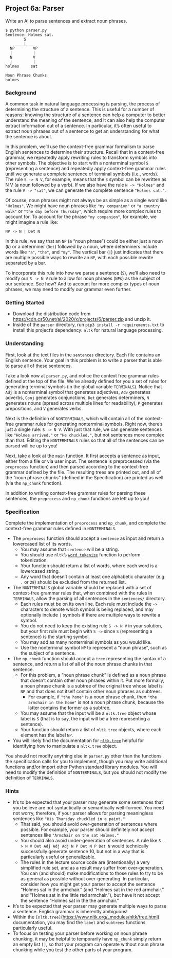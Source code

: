 ## Project 6a: Parser
Write an AI to parse sentences and extract noun phrases.

    $ python parser.py
    Sentence: Holmes sat.
            S
       _____|___
      NP        VP
      |         |
      N         V
      |         |
    holmes     sat

    Noun Phrase Chunks
    holmes
### Background
A common task in natural language processing is parsing, the process of determining the structure of a sentence. This is useful for a number of reasons: knowing the structure of a sentence can help a computer to better understand the meaning of the sentence, and it can also help the computer extract information out of a sentence. In particular, it’s often useful to extract noun phrases out of a sentence to get an understanding for what the sentence is about.

In this problem, we’ll use the context-free grammar formalism to parse English sentences to determine their structure. Recall that in a context-free grammar, we repeatedly apply rewriting rules to transform symbols into other symbols. The objective is to start with a nonterminal symbol `S` (representing a sentence) and repeatedly apply context-free grammar rules until we generate a complete sentence of terminal symbols (i.e., words). The rule `S -> N V`, for example, means that the `S` symbol can be rewritten as N V (a noun followed by a verb). If we also have the rule `N -> "Holmes"` and the rule `V -> "sat"`, we can generate the complete sentence `"Holmes sat."`.

Of course, noun phrases might not always be as simple as a single word like `"Holmes"`. We might have noun phrases like `"my companion"` or `"a country walk"` or `"the day before Thursday"`, which require more complex rules to account for. To account for the phrase `"my companion"`, for example, we might imagine a rule like:

    NP -> N | Det N
In this rule, we say that an `NP` (a “noun phrase”) could be either just a noun (`N`) or a determiner (`Det`) followed by a noun, where determiners include words like `"a"`, `"the"`, and `"my"`. The vertical bar (`|`) just indicates that there are multiple possible ways to rewrite an `NP`, with each possible rewrite separated by a bar.

To incorporate this rule into how we parse a sentence (`S`), we’ll also need to modify our `S -> N V` rule to allow for noun phrases (`NP`s) as the subject of our sentence. See how? And to account for more complex types of noun phrases, we may need to modify our grammar even further.

### Getting Started
- Download the distribution code from https://cdn.cs50.net/ai/2020/x/projects/6/parser.zip and unzip it.
- Inside of the `parser` directory, run `pip3 install -r requirements.txt` to install this project’s dependency: `nltk` for natural language processing.

### Understanding
First, look at the text files in the `sentences` directory. Each file contains an English sentence. Your goal in this problem is to write a parser that is able to parse all of these sentences.

Take a look now at `parser.py`, and notice the context free grammar rules defined at the top of the file. We’ve already defined for you a set of rules for generating terminal symbols (in the global variable `TERMINALS`). Notice that `Adj` is a nonterminal symbol that generates adjectives, `Adv` generates adverbs, `Conj` generates conjunctions, `Det` generates determiners, `N` generates nouns (spread across multiple lines for readability), `P` generates prepositions, and `V` generates verbs.

Next is the definition of `NONTERMINALS`, which will contain all of the context-free grammar rules for generating nonterminal symbols. Right now, there’s just a single rule: `S -> N V`. With just that rule, we can generate sentences like `"Holmes arrived."` or `"He chuckled."`, but not sentences more complex than that. Editing the `NONTERMINALS` rules so that all of the sentences can be parsed will be up to you!

Next, take a look at the `main` function. It first accepts a sentence as input, either from a file or via user input. The sentence is preprocessed (via the `preprocess` function) and then parsed according to the context-free grammar defined by the file. The resulting trees are printed out, and all of the “noun phrase chunks” (defined in the Specification) are printed as well (via the `np_chunk` function).

In addition to writing context-free grammar rules for parsing these sentences, the `preprocess` and `np_chunk` functions are left up to you!

### Specification

Complete the implementation of `preprocess` and `np_chunk`, and complete the context-free grammar rules defined in `NONTERMINALS`.

- The `preprocess` function should accept a `sentence` as input and return a lowercased list of its words.
  - You may assume that `sentence` will be a string.
  - You should use `nltk`’s [`word_tokenize`](https://www.nltk.org/api/nltk.tokenize.html#nltk.tokenize.punkt.PunktLanguageVars.word_tokenize) function to perform tokenization.
  - Your function should return a list of words, where each word is a lowercased string.
  - Any word that doesn’t contain at least one alphabetic character (e.g. `.` or `28`) should be excluded from the returned list.
- The `NONTERMINALS` global variable should be replaced with a set of context-free grammar rules that, when combined with the rules in `TERMINALS`, allow the parsing of all sentences in the `sentences/` directory.
  - Each rules must be on its own line. Each rule must include the `->` characters to denote which symbol is being replaced, and may optionally include `|` symbols if there are multiple ways to rewrite a symbol.
  - You do not need to keep the existing rule `S -> N V` in your solution, but your first rule must begin with `S ->` since `S` (representing a sentence) is the starting symbol.
  - You may add as many nonterminal symbols as you would like.
  - Use the nonterminal symbol `NP` to represent a “noun phrase”, such as the subject of a sentence.
- The `np_chunk` function should accept a `tree` representing the syntax of a sentence, and return a list of all of the noun phrase chunks in that sentence.
  - For this problem, a “noun phrase chunk” is defined as a noun phrase that doesn’t contain other noun phrases within it. Put more formally, a noun phrase chunk is a subtree of the original tree whose label is `NP` and that does not itself contain other noun phrases as subtrees.
    - For example, if `"the home"` is a noun phrase chunk, then `"the armchair in the home"` is not a noun phrase chunk, because the latter contains the former as a subtree.
  - You may assume that the input will be a `nltk.tree` object whose label is `S` (that is to say, the input will be a tree representing a sentence).
  - Your function should return a list of `nltk.tree` objects, where each element has the label `NP`.
- You will likely find the documentation for [`nltk.tree`](https://www.nltk.org/_modules/nltk/tree.html) helpful for identifying how to manipulate a `nltk.tree` object.

You should not modify anything else in `parser.py` other than the functions the specification calls for you to implement, though you may write additional functions and/or import other Python standard library modules. You will need to modify the definition of `NONTERMINALS`, but you should not modify the definition of `TERMINALS`.

### Hints
- It’s to be expected that your parser may generate some sentences that you believe are not syntactically or semantically well-formed. You need not worry, therefore, if your parser allows for parsing meaningless sentences like `"His Thursday chuckled in a paint."`
  - That said, you should avoid over-generation of sentences where possible. For example, your parser should definitely not accept sentences like `"Armchair on the sat Holmes."`
  - You should also avoid under-generation of sentences. A rule like `S -> N V Det Adj Adj Adj N P Det N P Det N` would technically successfully generate sentence 10, but not in a way that is particularly useful or generalizable.
  - The rules in the lecture source code are (intentionally) a very simplified rule set, and as a result may suffer from over-generation. You can (and should) make modifications to those rules to try to be as general as possible without over-generating. In particular, consider how you might get your parser to accept the sentence “Holmes sat in the armchair.” (and “Holmes sat in the red armchair.” and “Holmes sat in the little red armchair.”), but have it not accept the sentence “Holmes sat in the the armchair.”
- It’s to be expected that your parser may generate multiple ways to parse a sentence. English grammar is inherently ambiguous!
- Within the `[nltk.tree]`(https://www.nltk.org/_modules/nltk/tree.html) documentation, you may find the `label` and `subtrees` functions particularly useful.
- To focus on testing your parser before working on noun phrase chunking, it may be helpful to temporarily have `np_chunk` simply return an empty list `[]`, so that your program can operate without noun phrase chunking while you test the other parts of your program.
